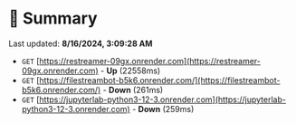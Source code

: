 # 📖 Summary
Last updated: **8/16/2024, 3:09:28 AM**

- `GET` [https://restreamer-09gx.onrender.com](https://restreamer-09gx.onrender.com) - **Up** (22558ms)
- `GET` [https://filestreambot-b5k6.onrender.com/](https://filestreambot-b5k6.onrender.com/) - **Down** (261ms)
- `GET` [https://jupyterlab-python3-12-3.onrender.com](https://jupyterlab-python3-12-3.onrender.com) - **Down** (259ms)
